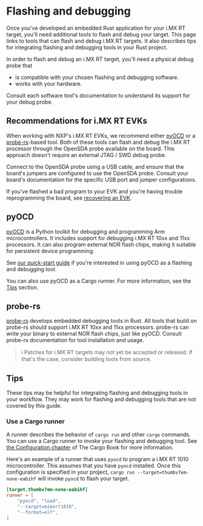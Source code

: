 # Flashing and debugging

Once you've developed an embedded Rust application for your i.MX RT target,
you'll need additional tools to flash and debug your target. This page links to
tools that can flash and debug i.MX RT targets. It also describes tips for
integrating flashing and debugging tools in your Rust project.

In order to flash and debug an i.MX RT target, you'll need a physical debug
probe that

-   is compatible with your chosen flashing and debugging software.
-   works with your hardware.

Consult each software tool's documentation to understand its support for your
debug probe.

## Recommendations for i.MX RT EVKs

When working with NXP's i.MX RT EVKs, we recommend either [pyOCD](#pyocd) or a
[probe-rs](#probe-rs)-based tool. Both of these tools can flash and debug the
i.MX RT processor through the OpenSDA probe available on the board. This
approach doesn't require an external JTAG / SWD debug probe.

Connect to the OpenSDA probe using a USB cable, and ensure that the board's
jumpers are configured to use the OpenSDA probe. Consult your board's
documentation for the specific USB port and jumper configurations.

If you've flashed a bad program to your EVK and you're having trouble
reprogramming the board, see [recovering an EVK](./evk_recovery.md).

## pyOCD

[pyOCD](https://pyocd.io) is a Python toolkit for debugging and programming Arm
microcontrollers. It includes support for debugging i.MX RT 10xx and 11xx
processors. It can also program external NOR flash chips, making it suitable for
persistent device programming.

See [our quick-start guide](./pyocd_qsg.md) if you're interested in using pyOCD
as a flashing and debugging tool.

You can also use pyOCD as a Cargo runner. For more information, see the
[Tips](#tips) section.

## probe-rs

[probe-rs](https://probe.rs) develops embedded debugging tools in Rust. All
tools that build on probe-rs should support i.MX RT 10xx and 11xx processors.
probe-rs can write your binary to external NOR flash chips, just like pyOCD.
Consult probe-rs documentation for tool installation and usage.

> ℹ️ Patches for i.MX RT targets may not yet be accepted or released. If that's
> the case, consider building tools from source.

## Tips

These tips may be helpful for integrating flashing and debugging tools in your
workflow. They may work for flashing and debugging tools that are not covered by
this guide.

### Use a Cargo runner

A runner describes the behavior of `cargo run` and other `cargo` commands. You
can use a Cargo runner to invoke your flashing and debugging tool. See [the
Configuration chapter](https://doc.rust-lang.org/cargo/reference/config.html) of
The Cargo Book for more information.

Here's an example of a runner that uses `pyocd` to program a i.MX RT 1010
microcontroller. This assumes that you have `pyocd` installed. Once this
configuration is specified in your project,
`cargo run --target=thumbv7em-none-eabihf` will invoke `pyocd` to flash your
target.

``` toml
[target.thumbv7em-none-eabihf]
runner = [
    "pyocd", "load",
    "--target=mimxrt1010",
    "--format=elf",
]
```
